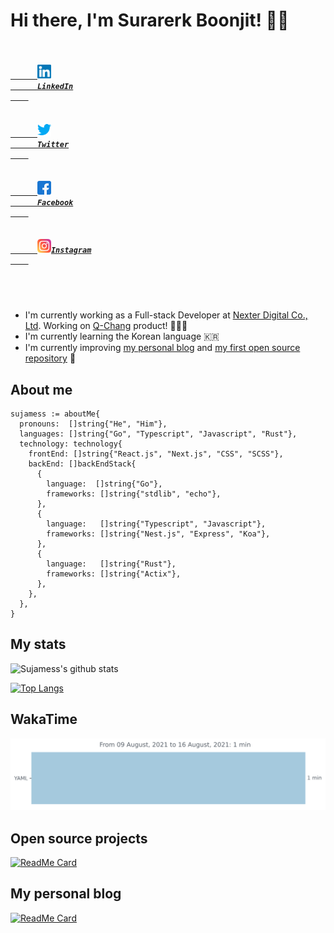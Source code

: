 # Hi there, I'm Surarerk Boonjit! 👋🏻

<h5 align="left">
  <code>
    <a href="https://www.linkedin.com/in/surarerk-boonjit/" title="LinkedIn Profile">
      <img width="22" src="https://github.com/sujamess/sujamess/blob/master/resources/linkedin.svg">
      LinkedIn
    </a>
  </code>
  <code>
    <a href="https://www.twitter.com/syujamess" title="HackerRank Profile">
      <img width="22" src="https://github.com/sujamess/sujamess/blob/master/resources/twitter.svg">
      Twitter
    </a>
  </code>
  <code>
    <a href="https://www.facebook.com/sujamess" title="Stack Overflow Profile">
      <img width="22" src="https://github.com/sujamess/sujamess/blob/master/resources/facebook.svg">
      Facebook
    </a>
  </code>
  <code>
    <a href="https://www.instagram.com/s6k.j" title="Instagram Profile">
      <img width="22" src="https://github.com/sujamess/sujamess/blob/master/resources/instagram.svg">Instagram
    </a>
  </code>
</h5>

<br />

- I'm currently working as a Full-stack Developer at [Nexter Digital Co., Ltd](https://www.nexterdigital.com/). Working on [Q-Chang](https://www.q-chang.com) product! 👨🏻‍💻
- I'm currently learning the Korean language 🇰🇷
- I'm currently improving [my personal blog](https://blog.sujamess.vercel.app) and [my first open source repository](https://github.com/sujamess/number-to-words) 🧐

## About me
``` golang
sujamess := aboutMe{
  pronouns:  []string{"He", "Him"},
  languages: []string{"Go", "Typescript", "Javascript", "Rust"},
  technology: technology{
    frontEnd: []string{"React.js", "Next.js", "CSS", "SCSS"},
    backEnd: []backEndStack{
      {
        language:  []string{"Go"},
        frameworks: []string{"stdlib", "echo"},
      },
      {
        language:   []string{"Typescript", "Javascript"},
        frameworks: []string{"Nest.js", "Express", "Koa"},
      },
      {
        language:   []string{"Rust"},
        frameworks: []string{"Actix"},
      },
    },
  },
}
```

## My stats

![Sujamess's github stats](https://github-readme-stats.vercel.app/api?username=sujamess&&hide=contribs,issues&include_all_commits=true&count_private=true)

[![Top Langs](https://github-readme-stats.vercel.app/api/top-langs/?username=sujamess)](https://github.com/sujamess/sujamess)

## WakaTime
<img src="https://github.com/sujamess/sujamess/blob/master/images/stat.svg" alt="Sujamess WakaTime Activity"/>

## Open source projects

[![ReadMe Card](https://github-readme-stats.vercel.app/api/pin/?username=sujamess&repo=number-to-words&show_owner=true)](https://github.com/sujamess/number-to-words)

## My personal blog

[![ReadMe Card](https://github-readme-stats.vercel.app/api/pin/?username=sujamess&repo=blog&show_owner=true)](https://github.com/sujamess/blog)
